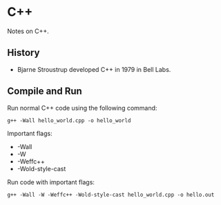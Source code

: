 # C++
Notes on C++.

## History
* Bjarne Stroustrup developed C++ in 1979 in Bell Labs.

## Compile and Run
Run normal C++ code using the following command:
    
    g++ -Wall hello_world.cpp -o hello_world
Important flags:
 * -Wall 
 * -W 
 * -Weffc++ 
 * -Wold-style-cast
 
 Run code with important flags:
    
    g++ -Wall -W -Weffc++ -Wold-style-cast hello_world.cpp -o hello.out